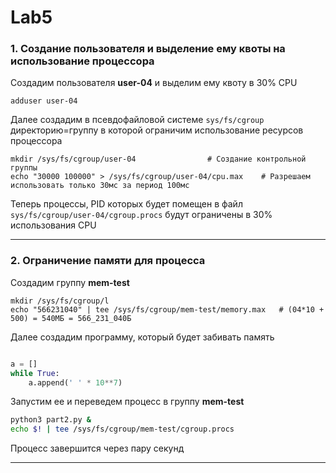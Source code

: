 # Lab5

### 1. Создание пользователя и выделение ему квоты на использование процессора
Создадим пользователя **user-04** и выделим ему квоту в 30% CPU
```
adduser user-04
```
Далее создадим в псевдофайловой системе `sys/fs/cgroup` директорию=группу в которой ограничим использование ресурсов процессора
```
mkdir /sys/fs/cgroup/user-04				# Создание контрольной группы
echo "30000 100000" > /sys/fs/cgroup/user-04/cpu.max	# Разрешаем использовать только 30мс за период 100мс
```
Теперь процессы, PID которых будет помещен в файл `sys/fs/cgroup/user-04/cgroup.procs` будут ограничены в 30% использования CPU

---

### 2. Ограничение памяти для процесса
Создадим группу **mem-test**
```
mkdir /sys/fs/cgroup/l
echo "566231040" | tee /sys/fs/cgroup/mem-test/memory.max	# (04*10 + 500) = 540МБ = 566_231_040Б
```
Далее создадим программу, который будет забивать память
``` python

a = []
while True:
	a.append(' ' * 10**7)

```
Запустим ее и переведем процесс в группу **mem-test**
``` bash
python3 part2.py &
echo $! | tee /sys/fs/cgroup/mem-test/cgroup.procs
```
Процесс завершится через пару секунд

---

